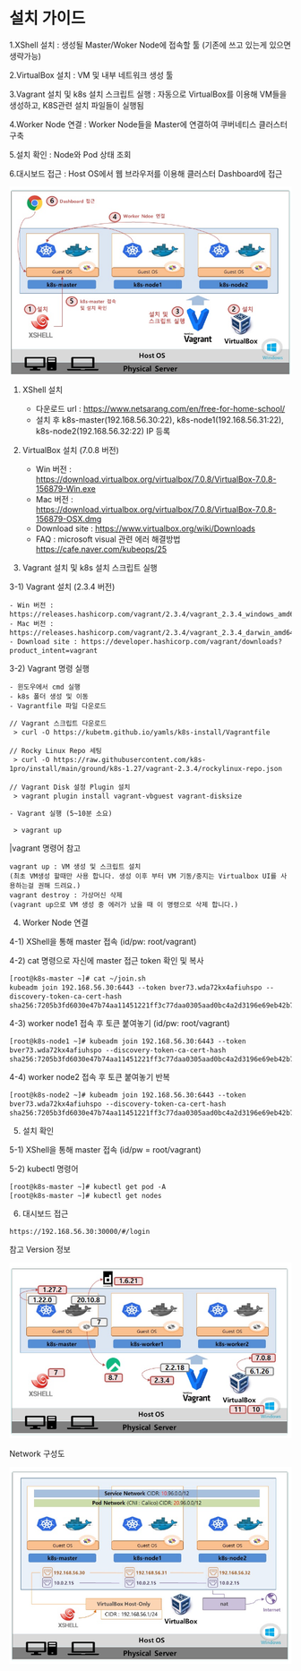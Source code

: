 # 설치 가이드
  
1.XShell 설치 : 생성될 Master/Woker Node에 접속할 툴 (기존에 쓰고 있는게 있으면 생략가능)

2.VirtualBox 설치 : VM 및 내부 네트워크 생성 툴

3.Vagrant 설치 및 k8s 설치 스크립트 실행 : 자동으로 VirtualBox를 이용해 VM들을 생성하고, K8S관련 설치 파일들이 실행됨

4.Worker Node 연결 : Worker Node들을 Master에 연결하여 쿠버네티스 클러스터 구축

5.설치 확인 : Node와 Pod 상태 조회

6.대시보드 접근 : Host OS에서 웹 브라우저를 이용해 클러스터 Dashboard에 접근


![alt text](image.png)


1. XShell 설치
    - 다운로드 url : https://www.netsarang.com/en/free-for-home-school/
    - 설치 후 k8s-master(192.168.56.30:22), k8s-node1(192.168.56.31:22), k8s-node2(192.168.56.32:22) IP 등록

2. VirtualBox 설치 (7.0.8 버전)
    - Win 버전 : https://download.virtualbox.org/virtualbox/7.0.8/VirtualBox-7.0.8-156879-Win.exe
    - Mac 버전 : https://download.virtualbox.org/virtualbox/7.0.8/VirtualBox-7.0.8-156879-OSX.dmg
    - Download site : https://www.virtualbox.org/wiki/Downloads
    - FAQ : microsoft visual 관련 에러 해결방법 https://cafe.naver.com/kubeops/25

3. Vagrant 설치 및 k8s 설치 스크립트 실행

3-1) Vagrant 설치 (2.3.4 버전)

    - Win 버전 : https://releases.hashicorp.com/vagrant/2.3.4/vagrant_2.3.4_windows_amd64.msi
    - Mac 버전 : https://releases.hashicorp.com/vagrant/2.3.4/vagrant_2.3.4_darwin_amd64.dmg
    - Download site : https://developer.hashicorp.com/vagrant/downloads?product_intent=vagrant

3-2) Vagrant 명령 실행

    - 윈도우에서 cmd 실행
    - k8s 폴더 생성 및 이동
    - Vagrantfile 파일 다운로드

```
// Vagrant 스크립트 다운로드
 > curl -O https://kubetm.github.io/yamls/k8s-install/Vagrantfile

// Rocky Linux Repo 세팅
 > curl -O https://raw.githubusercontent.com/k8s-1pro/install/main/ground/k8s-1.27/vagrant-2.3.4/rockylinux-repo.json

// Vagrant Disk 설정 Plugin 설치 
 > vagrant plugin install vagrant-vbguest vagrant-disksize

```

    - Vagrant 실행 (5~10분 소요)
```
 > vagrant up
``` 

|vagrant 명령어 참고
    
    vagrant up : VM 생성 및 스크립트 설치
    (최초 VM생성 할때만 사용 합니다. 생성 이후 부터 VM 기동/중지는 Virtualbox UI를 사용하는걸 권해 드려요.)
    vagrant destroy : 가상머신 삭제
    (vagrant up으로 VM 생성 중 에러가 났을 때 이 명령으로 삭제 합니다.)

4. Worker Node 연결

4-1) XShell을 통해 master 접속 (id/pw: root/vagrant)

4-2) cat 명령으로 자신에 master 접근 token 확인 및 복사    

```
[root@k8s-master ~]# cat ~/join.sh
kubeadm join 192.168.56.30:6443 --token bver73.wda72kx4afiuhspo --discovery-token-ca-cert-hash sha256:7205b3fd6030e47b74aa11451221ff3c77daa0305aad0bc4a2d3196e69eb42b7
```

4-3) worker node1 접속 후 토큰 붙여놓기 (id/pw: root/vagrant)

```
[root@k8s-node1 ~]# kubeadm join 192.168.56.30:6443 --token bver73.wda72kx4afiuhspo --discovery-token-ca-cert-hash sha256:7205b3fd6030e47b74aa11451221ff3c77daa0305aad0bc4a2d3196e69eb42b7
```

4-4) worker node2 접속 후 토큰 붙여놓기 반복

```
[root@k8s-node2 ~]# kubeadm join 192.168.56.30:6443 --token bver73.wda72kx4afiuhspo --discovery-token-ca-cert-hash sha256:7205b3fd6030e47b74aa11451221ff3c77daa0305aad0bc4a2d3196e69eb42b7
```

5. 설치 확인

5-1) XShell을 통해 master 접속 (id/pw = root/vagrant)

5-2) kubectl 명령어

```
[root@k8s-master ~]# kubectl get pod -A
[root@k8s-master ~]# kubectl get nodes
```

6. 대시보드 접근
```
https://192.168.56.30:30000/#/login
```

참고
Version 정보 


![alt text](image-1.png)


Network 구성도

![alt text](image-2.png)
